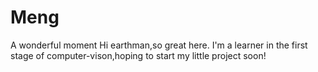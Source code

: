 # Meng
A wonderful moment
Hi earthman,so great here.
I'm a learner in the first stage of computer-vison,hoping to start my little project soon!
